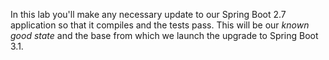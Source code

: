 In this lab you'll make any necessary update to our Spring Boot 2.7 application so that it compiles and the tests pass. This will be our _known good state_ and the base from which we launch the upgrade to Spring Boot 3.1.